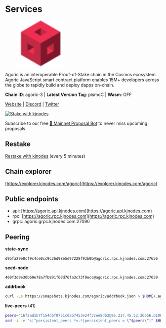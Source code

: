 # Services

<figure><img src="https://raw.githubusercontent.com/kj89/cosmos-images/main/logos/agoric.png" width="150" alt=""><figcaption></figcaption></figure>

Agoric is an interoperable Proof-of-Stake chain in the Cosmos ecosystem.  Agoric JavaScript smart contract platform enables 15M+ developers across the  globe to rapidly build and deploy dapps on-chain.

**Chain ID**: agoric-3 | **Latest Version Tag**: pismoC | **Wasm**: OFF

[Website](https://agoric.com) | [Discord](https://discord.com/invite/qDW8DRes4s) | [Twitter](https://twitter.com/agoric)

[![Stake with kjnodes](https://i.ibb.co/cr44Q8j/button-stake-with-kjnodes.png)](https://restake.app/agoric/agoricvaloper1ku5sm2twlsywdrp4wz3kfwgyrtqtp0lpr3nvk8)

Subscribe to our free [🤖 Mainnet Proposal Bot](https://t.me/kjnodes_proposal_bot) to never miss upcoming proposals

## Restake

[Restake with kjnodes](https://restake.app/agoric/agoricvaloper1ku5sm2twlsywdrp4wz3kfwgyrtqtp0lpr3nvk8) (every 5 minutes)
## Chain explorer
[https://explorer.kjnodes.com/agoric](https://explorer.kjnodes.com/agoric)

## Public endpoints

* api: [https://agoric.api.kjnodes.com](https://agoric.api.kjnodes.com)
* rpc: [https://agoric.rpc.kjnodes.com](https://agoric.rpc.kjnodes.com)
* grpc: agoric.grpc.kjnodes.com:27090

## Peering

**state-sync**

```text
d9bfa29e0cf9c4ce0cc9c26d98e5d97228f93b0b@agoric.rpc.kjnodes.com:27656
```

**seed-node**

```text
400f3d9e30b69e78a7fb891f60d76fa3c73f0ecc@agoric.rpc.kjnodes.com:27659
```

**addrbook**
```bash
curl -Ls https://snapshots.kjnodes.com/agoric/addrbook.json > $HOME/.agoric/config/addrbook.json
```

**live-peers** (41)
```bash
peers="16f2ad1b7f154d6f8751c0ab7453e24f32ee8db3@95.217.45.52:26656,b10682f3c25882b5ef94da284a4a195efad69d0d@95.216.94.106:26656,d56af8cb0716909f9b804e7dec8c1d34ae4eed16@65.108.142.81:26676,0464c8dded70d01f5ab50a8d6047a6b27ddf2ccd@84.244.95.232:26656,abc62ded9142361bd9832282242a53611785ffcd@51.81.109.109:26656,e759de7a872eff293ab1316a0745eb5fdd5614f3@88.217.142.187:26656,cef26a8de3aa31f1f4e63898b38667b0816f35d3@14.224.155.176:26656,506f9bca6ce2f29a2556427f90693a8ee1b100ff@178.128.238.183:26060,f095bb53006ebddcbbf29c8df70dddcba6419e36@142.93.145.13:26656,9837ffb0e6efb898b55e02f53005b95a727f32d1@18.142.177.75:26656,f1966845bebd30816f18635a20b86e6781211616@95.111.253.200:26656,ca4c3b9d0cf78d934a3b972c328db2e4a9a66c42@64.32.40.114:26656,a38a30c1dd31f63be2befd40b82964b215c3c288@165.22.251.28:26656,63bd6649f80362ce513027d99ef32c826fdbd259@45.9.62.136:26656,711f6f36a6ec3924b6d721de6adce604092e59f2@116.202.226.169:26656,0837c0dac0bb15e79e64207bb0fa5a9a6fa42ad4@178.62.116.62:26656,0f642db2770d4dd3e0d030b2f14f1365e40f3b38@82.100.58.101:26657,576e4e90b785fb16c129a0141b57342e51fd61b4@193.176.85.156:26656,f0a3c3ff7a1130c27628956eff6c800e1d821810@146.190.51.103:32588,ebc272824924ea1a27ea3183dd0b9ba713494f83@195.3.220.135:27106,aea83f0d95f3732c700c7fd22f4afdf68f53e538@143.198.100.136:26656,d7e0eedf5756b8c085104fb76c069ba3506f2183@80.64.208.64:26656,f8ff12a774770fea36beadb303ccffc86863c6ec@65.109.69.59:14456,37933cb8069e22554e454294d529eddb0fdae145@52.56.185.212:26656,320dd22ee85e2b68f891b670331eb9fec9dc419e@80.64.208.63:26656,2aedd7163a8ee725507e461b13fb90c091ee1c42@128.0.51.32:26656,c2a993a5c8905ee1be929352654b6a49ecf0726a@195.201.106.244:26656,d03a9974f14ae380fdb7caf46ec71ce5278f0356@34.72.231.9:26656,9e673680df593d841b0e09c49f87409654d84ae9@95.217.202.49:37656,1dfd1a8be38d892fa485e1b417bcf5f225b3f638@185.210.219.66:26656,aede0d57cd77051cf1270675fa770c22e8074501@64.32.40.117:26656,1cbe5f5c77610bb6568332e026a3b516edeb0121@65.21.234.47:21156,ee236040d06e78d70c3f34722407857615b1a755@34.66.30.56:26656,48bcde0bccc02079fe07310b939ce814f36dfdd2@18.162.111.170:26656,feabf7eadf6e0b4d2d28c3fe59dc077258a74202@95.216.5.101:26656,8880e10d956bff921ef928794dcadcc22c7087b4@51.91.218.186:26656,d9bfa29e0cf9c4ce0cc9c26d98e5d97228f93b0b@65.109.88.38:27656,9ed68bef54712b46713ac755ab7a6e7ad30694ef@192.99.44.79:14456,5e0acd690771af91625095185f6081dd1bccdb8f@78.47.21.189:26656,f23a7b7610843cb8d4a6f1f6a44d08926ea86e6d@195.14.6.2:26015,ade4d8bc8cbe014af6ebdf3cb7b1e9ad36f412c0@135.181.5.219:14456"
sed -i -e "s|^persistent_peers *=.*|persistent_peers = \"$peers\"|" $HOME/.agoric/config/config.toml
```
